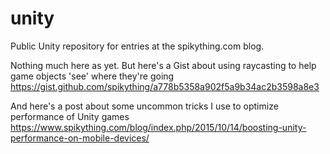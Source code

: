 # unity
Public Unity repository for entries at the spikything.com blog.

Nothing much here as yet. But here's a Gist about using raycasting to help game objects 'see' where they're going https://gist.github.com/spikything/a778b5358a902f5a9b34ac2b3598a8e3

And here's a post about some uncommon tricks I use to optimize performance of Unity games https://www.spikything.com/blog/index.php/2015/10/14/boosting-unity-performance-on-mobile-devices/
